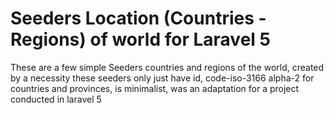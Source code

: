 # Seeders Location (Countries - Regions) of world for Laravel 5

These are a few simple Seeders countries and regions of the world, created by a necessity these seeders only just have id, code-iso-3166 alpha-2 for countries and provinces, is minimalist, was an adaptation for a project conducted in laravel 5
